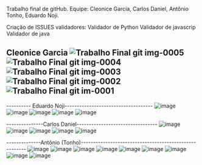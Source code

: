 Trabalho final de gitHub.
Equipe: Cleonice Garcia, Carlos Daniel, Antônio Tonho, Eduardo Noji.

Criação de ISSUES validadores:
Validador de Python
Validador de javascrip
Validador de java


Cleonice Garcia
![Trabalho Final git img-0005](https://github.com/UFAM-ICOMP-WACAD/intro-github-flow-gitexec/assets/11917378/7e2d8d3e-299f-456e-b232-52264c494d0c)
![Trabalho Final git img-0004](https://github.com/UFAM-ICOMP-WACAD/intro-github-flow-gitexec/assets/11917378/5c5c9a2c-52b3-45a1-8271-b14ec43b7558)
![Trabalho Final git img-0003](https://github.com/UFAM-ICOMP-WACAD/intro-github-flow-gitexec/assets/11917378/6faab429-63db-46ce-a317-842d72d051cf)
![Trabalho Final git img-0002](https://github.com/UFAM-ICOMP-WACAD/intro-github-flow-gitexec/assets/11917378/f0961350-ecc4-4d42-8cfe-158891571f1c)
![Trabalho Final git im-0001](https://github.com/UFAM-ICOMP-WACAD/intro-github-flow-gitexec/assets/11917378/3a244e51-cb9a-4289-b95c-669f08f51d78)
----------------------------------------------------------------------

---------- Eduardo Noji------------------------------------
![image](https://github.com/UFAM-ICOMP-WACAD/intro-github-flow-gitexec/assets/11917378/dd0c491b-ce98-41bb-aaf2-3b9864e549d9)
![image](https://github.com/UFAM-ICOMP-WACAD/intro-github-flow-gitexec/assets/11917378/ec0a48a6-780d-4772-b05d-610b56f642ea)
![image](https://github.com/UFAM-ICOMP-WACAD/intro-github-flow-gitexec/assets/11917378/f42fe762-dc3e-4cef-a867-0c97d4375c48)
![image](https://github.com/UFAM-ICOMP-WACAD/intro-github-flow-gitexec/assets/11917378/7eb0f6fd-920f-4ad9-bdd3-e21a96909c40)
![image](https://github.com/UFAM-ICOMP-WACAD/intro-github-flow-gitexec/assets/11917378/0ae55bc9-c200-4a88-b649-dc6bb70ffdf2)

---------------Carlos Daniel---------------------------------
![image](https://github.com/UFAM-ICOMP-WACAD/intro-github-flow-gitexec/assets/11917378/df1618f5-0576-430f-bcda-c795211c5b16)
![image](https://github.com/UFAM-ICOMP-WACAD/intro-github-flow-gitexec/assets/11917378/7e0ff57a-1098-4ba0-b0a1-8e9d978af4a4)
![image](https://github.com/UFAM-ICOMP-WACAD/intro-github-flow-gitexec/assets/11917378/3ceef1b3-1746-4c29-9377-a491f81e5d61)
![image](https://github.com/UFAM-ICOMP-WACAD/intro-github-flow-gitexec/assets/11917378/8be0daf1-8608-47d8-a0d1-93d9af095881)
![image](https://github.com/UFAM-ICOMP-WACAD/intro-github-flow-gitexec/assets/11917378/e5cbcea0-9987-43ad-ba2f-7036a24ceb04)

--------------Antônio (Tonho)-------------------------------------------------------
![image](https://github.com/UFAM-ICOMP-WACAD/intro-github-flow-gitexec/assets/11917378/e642ba21-855b-4a86-8a58-3f9f2f7bc183)
![image](https://github.com/UFAM-ICOMP-WACAD/intro-github-flow-gitexec/assets/11917378/6576943c-eec0-4acb-ac9f-0d8d6d50361d)
![image](https://github.com/UFAM-ICOMP-WACAD/intro-github-flow-gitexec/assets/11917378/4fc51bec-7b43-4168-a907-ea2d233ddcb4)
![image](https://github.com/UFAM-ICOMP-WACAD/intro-github-flow-gitexec/assets/11917378/361f3c48-53ab-4dcf-92a0-53347ef77b25)
![image](https://github.com/UFAM-ICOMP-WACAD/intro-github-flow-gitexec/assets/11917378/38376169-a017-4b01-a4ce-2ec5bf453dea)
![image](https://github.com/UFAM-ICOMP-WACAD/intro-github-flow-gitexec/assets/11917378/665f696f-d5fe-4fa1-8d3a-ee311740f530)
![image](https://github.com/UFAM-ICOMP-WACAD/intro-github-flow-gitexec/assets/11917378/3186e085-6ffd-4a37-be23-7d177a0e4b35)
![image](https://github.com/UFAM-ICOMP-WACAD/intro-github-flow-gitexec/assets/11917378/26754603-0df1-4f0c-b84b-bdb9ce60ea07)
![image](https://github.com/UFAM-ICOMP-WACAD/intro-github-flow-gitexec/assets/11917378/ce3ef69d-72d3-4381-894d-fd3eee54e0f5)
























